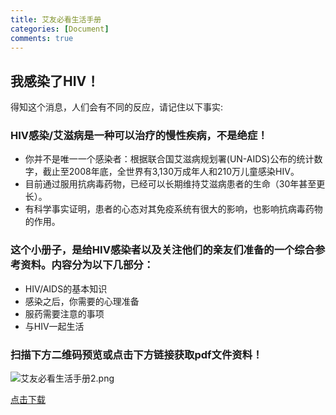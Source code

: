 ```yaml
---
title: 艾友必看生活手册
categories: [Document]
comments: true
---
```

## 我感染了HIV！

得知这个消息，人们会有不同的反应，请记住以下事实:

### HIV感染/艾滋病是一种可以治疗的慢性疾病，不是绝症！
- 你并不是唯一一个感染者：根据联合国艾滋病规划署(UN-AIDS)公布的统计数字，截止至2008年底，全世界有3,130万成年人和210万儿童感染HIV。
- 目前通过服用抗病毒药物，已经可以长期维持艾滋病患者的生命（30年甚至更长）。
- 有科学事实证明，患者的心态对其免疫系统有很大的影响，也影响抗病毒药物的作用。

### 这个小册子，是给HIV感染者以及关注他们的亲友们准备的一个综合参考资料。内容分为以下几部分：
- HIV/AIDS的基本知识
- 感染之后，你需要的心理准备
- 服药需要注意的事项
- 与HIV一起生活

### 扫描下方二维码预览或点击下方链接获取pdf文件资料！

![艾友必看生活手册2.png](https://i.loli.net/2020/10/31/TwKXRmV94zAs7HZ.png)

[点击下载](https://docs.zoho.com.cn/file/u90kz74526fa054f441d8b5f0743a12c4c762)
